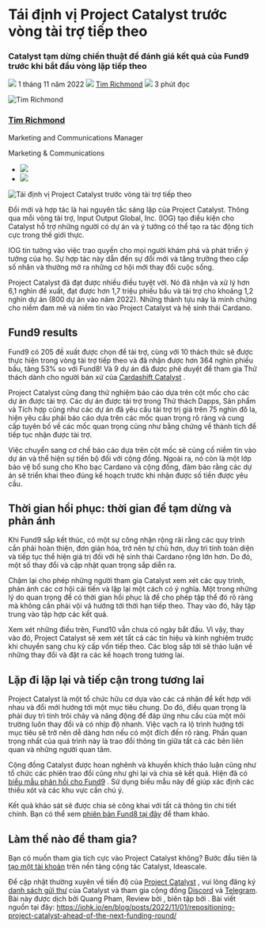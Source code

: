 # Tái định vị Project Catalyst trước vòng tài trợ tiếp theo

### **Catalyst tạm dừng chiến thuật để đánh giá kết quả của Fund9 trước khi bắt đầu vòng lặp tiếp theo**

![](img/2022-11-01-repositioning-project-catalyst-ahead-of-the-next-funding-round.002.png) 1 tháng 11 năm 2022 ![](img/2022-11-01-repositioning-project-catalyst-ahead-of-the-next-funding-round.002.png) [Tim Richmond](/en/blog/authors/tim-richmond/page-1/) ![](img/2022-11-01-repositioning-project-catalyst-ahead-of-the-next-funding-round.003.png) 3 phút đọc

![Tim Richmond](img/2022-11-01-repositioning-project-catalyst-ahead-of-the-next-funding-round.004.png)[](/en/blog/authors/tim-richmond/page-1/)

### [**Tim Richmond**](/en/blog/authors/tim-richmond/page-1/)

Marketing and Communications Manager

Marketing &amp; Communications

- ![](img/2022-11-01-repositioning-project-catalyst-ahead-of-the-next-funding-round.005.png)[](mailto:tim.richmond@iohk.io "Email")
- ![](img/2022-11-01-repositioning-project-catalyst-ahead-of-the-next-funding-round.006.png)[](https://www.linkedin.com/in/tim--richmond/ "LinkedIn")

![Tái định vị Project Catalyst trước vòng tài trợ tiếp theo](img/2022-11-01-repositioning-project-catalyst-ahead-of-the-next-funding-round.007.jpeg)

Đổi mới và hợp tác là hai nguyên tắc sáng lập của Project Catalyst. Thông qua mỗi vòng tài trợ, Input Output Global, Inc. (IOG) tạo điều kiện cho Catalyst hỗ trợ những người có dự án và ý tưởng có thể tạo ra tác động tích cực trong thế giới thực.

IOG tin tưởng vào việc trao quyền cho mọi người khám phá và phát triển ý tưởng của họ. Sự hợp tác này dẫn đến sự đổi mới và tăng trưởng theo cấp số nhân và thường mở ra những cơ hội mới thay đổi cuộc sống.

Project Catalyst đã đạt được nhiều điều tuyệt vời. Nó đã nhận và xử lý hơn 6,1 nghìn đề xuất, đạt được hơn 1,7 triệu phiếu bầu và tài trợ cho khoảng 1,2 nghìn dự án (800 dự án vào năm 2022). Những thành tựu này là minh chứng cho niềm đam mê và niềm tin vào Project Catalyst và hệ sinh thái Cardano.

## **Fund9 results**

Fund9 có 205 đề xuất được chọn để tài trợ, cùng với 10 thách thức sẽ được thực hiện trong vòng tài trợ tiếp theo và đã nhận được hơn 364 nghìn phiếu bầu, tăng 53% so với Fund8! Và 9 dự án đã được phê duyệt để tham gia Thử thách dành cho người bản xứ của [Cardashift Catalyst](https://iohk.io/en/blog/posts/2022/06/01/fund9-catalyst-natives-cardashift-challenge-demonstrating-and-monetizing-impact/) .

Project Catalyst cũng đang thử nghiệm báo cáo dựa trên cột mốc cho các dự án được tài trợ. Các dự án được tài trợ trong Thử thách Dapps, Sản phẩm và Tích hợp cũng như các dự án đã yêu cầu tài trợ trị giá trên 75 nghìn đô la, hiện yêu cầu phải báo cáo dựa trên các mốc quan trọng rõ ràng và cung cấp tuyên bố về các mốc quan trọng cũng như bằng chứng về thành tích để tiếp tục nhận được tài trợ.

Việc chuyển sang cơ chế báo cáo dựa trên cột mốc sẽ củng cố niềm tin vào dự án và thể hiện sự tiến bộ đối với cộng đồng. Ngoài ra, nó còn là một lớp bảo vệ bổ sung cho Kho bạc Cardano và cộng đồng, đảm bảo rằng các dự án sẽ triển khai theo đúng kế hoạch trước khi nhận được số tiền được yêu cầu.

## **Thời gian hồi phục: thời gian để tạm dừng và phản ánh**

Khi Fund9 sắp kết thúc, có một sự công nhận rộng rãi rằng các quy trình cần phải hoàn thiện, đơn giản hóa, trở nên tự chủ hơn, duy trì tính toàn diện và tiếp tục thể hiện giá trị đối với hệ sinh thái Cardano rộng lớn hơn. Do đó, một số thay đổi và cập nhật quan trọng sắp diễn ra.

Chậm lại cho phép những người tham gia Catalyst xem xét các quy trình, phản ánh các cơ hội cải tiến và lặp lại một cách có ý nghĩa. Một trong những lý do quan trọng để có thời gian hồi phục là để cho phép tập thể đó rõ ràng mà không cần phải vội vã hướng tới thời hạn tiếp theo. Thay vào đó, hãy tập trung vào tập hợp các kết quả.

Xem xét những điều trên, Fund10 vẫn chưa có ngày bắt đầu. Vì vậy, thay vào đó, Project Catalyst sẽ xem xét tất cả các tín hiệu và kinh nghiệm trước khi chuyển sang chu kỳ cấp vốn tiếp theo. Các blog sắp tới sẽ thảo luận về những thay đổi và đặt ra các kế hoạch trong tương lai.

## **Lặp đi lặp lại và tiếp cận trong tương lai**

Project Catalyst là một tổ chức hữu cơ dựa vào các cá nhân để kết hợp với nhau và đổi mới hướng tới một mục tiêu chung. Do đó, điều quan trọng là phải duy trì tính trôi chảy và năng động để đáp ứng nhu cầu của một môi trường luôn thay đổi và có nhịp độ nhanh. Việc vạch ra lộ trình hướng tới mục tiêu sẽ trở nên dễ dàng hơn nếu có một đích đến rõ ràng. Phần quan trọng nhất của quá trình này là trao đổi thông tin giữa tất cả các bên liên quan và những người quan tâm.

Cộng đồng Catalyst được hoan nghênh và khuyến khích thảo luận cũng như tổ chức các phiên trao đổi cũng như ghi lại và chia sẻ kết quả. Hiện đã có [biểu mẫu phản hồi cho Fund9](https://bit.ly/Fund9-Feedback) . Sử dụng biểu mẫu này để giúp xác định các thiếu xót và các khu vực cần chú ý.

Kết quả khảo sát sẽ được chia sẻ công khai với tất cả thông tin chi tiết chính. Bạn có thể xem [phiên bản Fund8 tại đây](https://bit.ly/F8-Feedback) để tham khảo.

## **Làm thế nào để tham gia?**

Bạn có muốn tham gia tích cực vào Project Catalyst không? Bước đầu tiên là [tạo một tài khoản](https://cardano.ideascale.com/) trên nền tảng cộng tác Catalyst, Ideascale.

Để cập nhật thường xuyên về tiến độ của [Project Catalyst](https://bit.ly/ProjectCatalyst) , vui lòng đăng ký [danh sách gửi thư](https://bit.ly/3dSZJvx) của Catalyst và tham gia cộng đồng [Discord](https://discord.gg/2RnUtK8) và [Telegram](https://discord.gg/2RnUtK8). Bài này được dịch bởi Quang Pham, Review bởi , biên tập bởi . Bài viết nguồn tại đây: https://iohk.io/en/blog/posts/2022/11/01/repositioning-project-catalyst-ahead-of-the-next-funding-round/
